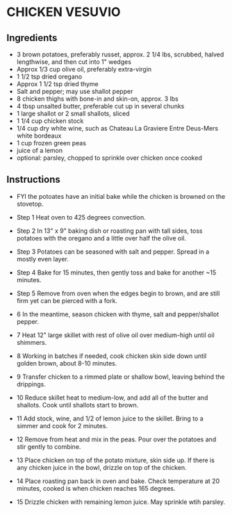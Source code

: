 # CHICKEN VESUVIO

## Ingredients

* 3 brown potatoes, preferably russet, approx. 2 1/4 lbs, scrubbed, halved lengthwise, and then cut into 1" wedges
* Approx 1/3 cup olive oil, preferably extra-virgin
* 1 1/2 tsp dried oregano 
* Approx 1 1/2 tsp dried thyme
* Salt and pepper; may use shallot pepper 
* 8 chicken thighs with bone-in and skin-on, approx. 3 lbs
* 4 tbsp unsalted butter, preferable cut up in several chunks
* 1 large shallot or 2 small shallots, sliced
* 1 1/4 cup chicken stock
* 1/4 cup dry white wine, such as Chateau La Graviere Entre Deus-Mers white bordeaux
* 1 cup frozen green peas
* juice of a lemon
* optional: parsley, chopped to sprinkle over chicken once cooked

## Instructions

* FYI the potoates have an initial bake while the chicken is browned on the stovetop.

* Step 1 Heat oven to 425 degrees convection.
* Step 2 In 13" x 9" baking dish or roasting pan with tall sides, toss potatoes with the oregano and a little over half the olive oil. 
* Step 3 Potatoes can be seasoned with salt and pepper. Spread in a mostly even layer. 
* Step 4 Bake for 15 minutes, then gently toss and bake for another ~15 minutes.
* Step 5 Remove from oven when the edges begin to brown, and are still firm yet can be pierced with a fork.

*  6 In the meantime, season chicken with thyme, salt and pepper/shallot pepper.
*  7 Heat 12" large skillet with rest of olive oil over medium-high until oil shimmers.
*  8 Working in batches if needed, cook chicken skin side down until golden brown, about 8-10 minutes.
*  9 Transfer chicken to a rimmed plate or shallow bowl, leaving behind the drippings.
* 10 Reduce skillet heat to medium-low, and add all of the butter and shallots. Cook until shallots start to brown.
* 11 Add stock, wine, and 1/2 of lemon juice to the skillet. Bring to a simmer and cook for 2 minutes. 
* 12 Remove from heat and mix in the peas. Pour over the potatoes and stir gently to combine.
* 13 Place chicken on top of the potato mixture, skin side up. If there is any chicken juice in the bowl, drizzle on top of the chicken.
* 14 Place roasting pan back in oven and bake. Check temperature at 20 minutes, cooked is when chicken reaches 165 degrees.
* 15 Drizzle chicken with remaining lemon juice. May sprinkle wtih parsley. 
